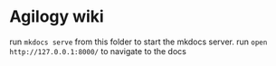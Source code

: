 # Agilogy wiki

run `mkdocs serve` from this folder to start the mkdocs server.
run `open http://127.0.0.1:8000/` to navigate to the docs
